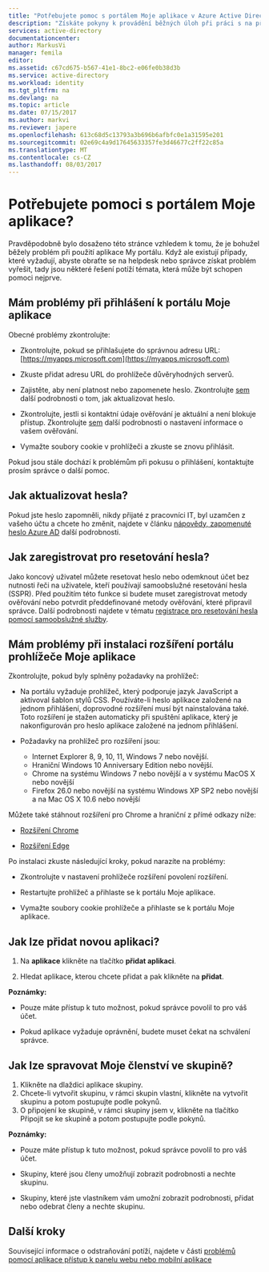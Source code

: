 ```yaml
---
title: "Potřebujete pomoc s portálem Moje aplikace v Azure Active Directory | Microsoft Docs"
description: "Získáte pokyny k provádění běžných úloh při práci s na přístupovém panelu."
services: active-directory
documentationcenter: 
author: MarkusVi
manager: femila
editor: 
ms.assetid: c67cd675-b567-41e1-8bc2-e06fe0b38d3b
ms.service: active-directory
ms.workload: identity
ms.tgt_pltfrm: na
ms.devlang: na
ms.topic: article
ms.date: 07/15/2017
ms.author: markvi
ms.reviewer: japere
ms.openlocfilehash: 613c68d5c13793a3b696b6afbfc0e1a31595e201
ms.sourcegitcommit: 02e69c4a9d17645633357fe3d46677c2ff22c85a
ms.translationtype: MT
ms.contentlocale: cs-CZ
ms.lasthandoff: 08/03/2017
---
```

# <a name="do-you-need-help-with-the-my-apps-portal"></a>Potřebujete pomoci s portálem Moje aplikace?

Pravděpodobně bylo dosaženo této stránce vzhledem k tomu, že je bohužel běžely problém při použití aplikace My portálu. Když ale existují případy, které vyžadují, abyste obraťte se na helpdesk nebo správce získat problém vyřešit, tady jsou některé řešení potíží témata, která může být schopen pomoci nejprve.

## <a name="i-am-having-trouble-signing-into-the-my-apps-portal"></a>Mám problémy při přihlášení k portálu Moje aplikace

Obecné problémy zkontrolujte:

- Zkontrolujte, pokud se přihlašujete do správnou adresu URL: [https://myapps.microsoft.com](https://myapps.microsoft.com)

- Zkuste přidat adresu URL do prohlížeče důvěryhodných serverů.

- Zajistěte, aby není platnost nebo zapomenete heslo. Zkontrolujte [sem](active-directory-passwords-update-your-own-password.md) další podrobnosti o tom, jak aktualizovat heslo.

- Zkontrolujte, jestli si kontaktní údaje ověřování je aktuální a není blokuje přístup. Zkontrolujte [sem](https://docs.microsoft.com/en-us/azure/multi-factor-authentication/end-user/multi-factor-authentication-end-user) další podrobnosti o nastavení informace o vašem ověřování.

- Vymažte soubory cookie v prohlížeči a zkuste se znovu přihlásit.

Pokud jsou stále dochází k problémům při pokusu o přihlášení, kontaktujte prosím správce o další pomoc.


## <a name="how-do-i-update-my-password"></a>Jak aktualizovat hesla?

Pokud jste heslo zapomněli, nikdy přijaté z pracovníci IT, byl uzamčen z vašeho účtu a chcete ho změnit, najdete v článku [nápovědy, zapomenuté heslo Azure AD](active-directory-passwords-update-your-own-password.md) další podrobnosti.

## <a name="how-do-i-register-for-password-reset"></a>Jak zaregistrovat pro resetování hesla?

Jako koncový uživatel můžete resetovat heslo nebo odemknout účet bez nutnosti řeči na uživatele, kteří používají samoobslužné resetování hesla (SSPR). Před použitím této funkce si budete muset zaregistrovat metody ověřování nebo potvrdit předdefinované metody ověřování, které připravil správce. Další podrobnosti najdete v tématu [registrace pro resetování hesla pomocí samoobslužné služby](active-directory-passwords-reset-register.md).


## <a name="i-am-having-trouble-installing-the-my-apps-portal-browser-extension"></a>Mám problémy při instalaci rozšíření portálu prohlížeče Moje aplikace

Zkontrolujte, pokud byly splněny požadavky na prohlížeč:

- Na portálu vyžaduje prohlížeč, který podporuje jazyk JavaScript a aktivoval šablon stylů CSS. Používáte-li heslo aplikace založené na jednom přihlášení, doprovodné rozšíření musí být nainstalována také. Toto rozšíření je stažen automaticky při spuštění aplikace, který je nakonfigurován pro heslo aplikace založené na jednom přihlášení.

- Požadavky na prohlížeč pro rozšíření jsou:
    - Internet Explorer 8, 9, 10, 11, Windows 7 nebo novější.
    - Hraniční Windows 10 Anniversary Edition nebo novější.
    - Chrome na systému Windows 7 nebo novější a v systému MacOS X nebo novější
    - Firefox 26.0 nebo novější na systému Windows XP SP2 nebo novější a na Mac OS X 10.6 nebo novější

Můžete také stáhnout rozšíření pro Chrome a hraniční z přímé odkazy níže:

- [Rozšíření Chrome](https://chrome.google.com/webstore/detail/access-panel-extension/ggjhpefgjjfobnfoldnjipclpcfbgbhl)

- [Rozšíření Edge](https://www.microsoft.com/store/apps/9pc9sckkzk84)

Po instalaci zkuste následující kroky, pokud narazíte na problémy:

- Zkontrolujte v nastavení prohlížeče rozšíření povolení rozšíření.

- Restartujte prohlížeč a přihlaste se k portálu Moje aplikace.

- Vymažte soubory cookie prohlížeče a přihlaste se k portálu Moje aplikace.

## <a name="how-do-i-add-a-new-app"></a>Jak lze přidat novou aplikaci?

1.  Na **aplikace** klikněte na tlačítko **přidat aplikaci**.

2.  Hledat aplikace, kterou chcete přidat a pak klikněte na **přidat**.

**Poznámky:**

- Pouze máte přístup k tuto možnost, pokud správce povolil to pro váš účet.

- Pokud aplikace vyžaduje oprávnění, budete muset čekat na schválení správce.


## <a name="how-do-i-manage-my-group-memberships"></a>Jak lze spravovat Moje členství ve skupině?

1. Klikněte na dlaždici aplikace skupiny. 
2. Chcete-li vytvořit skupinu, v rámci skupin vlastní, klikněte na vytvořit skupinu a potom postupujte podle pokynů.
3. O připojení ke skupině, v rámci skupiny jsem v, klikněte na tlačítko Připojit se ke skupině a potom postupujte podle pokynů.

**Poznámky:**

- Pouze máte přístup k tuto možnost, pokud správce povolil to pro váš účet.

- Skupiny, které jsou členy umožňují zobrazit podrobnosti a nechte skupinu.

- Skupiny, které jste vlastníkem vám umožní zobrazit podrobnosti, přidat nebo odebrat členy a nechte skupinu.


## <a name="next-steps"></a>Další kroky

Související informace o odstraňování potíží, najdete v části [problémů pomocí aplikace přístup k panelu webu nebo mobilní aplikace](active-directory-application-access-panel-content-map.md)

